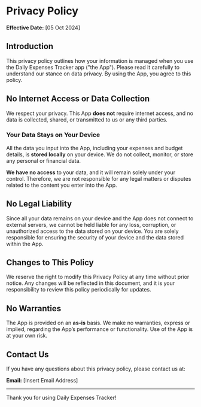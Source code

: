 # Privacy Policy

**Effective Date:** [05 Oct 2024]

## Introduction

This privacy policy outlines how your information is managed when you use the Daily Expenses Tracker app ("the App"). Please read it carefully to understand our stance on data privacy. By using the App, you agree to this policy.

## No Internet Access or Data Collection

We respect your privacy. This App **does not** require internet access, and no data is collected, shared, or transmitted to us or any third parties.

### Your Data Stays on Your Device

All the data you input into the App, including your expenses and budget details, is **stored locally** on your device. We do not collect, monitor, or store any personal or financial data.

**We have no access** to your data, and it will remain solely under your control. Therefore, we are not responsible for any legal matters or disputes related to the content you enter into the App.

## No Legal Liability

Since all your data remains on your device and the App does not connect to external servers, we cannot be held liable for any loss, corruption, or unauthorized access to the data stored on your device. You are solely responsible for ensuring the security of your device and the data stored within the App.

## Changes to This Policy

We reserve the right to modify this Privacy Policy at any time without prior notice. Any changes will be reflected in this document, and it is your responsibility to review this policy periodically for updates.

## No Warranties

The App is provided on an **as-is** basis. We make no warranties, express or implied, regarding the App’s performance or functionality. Use of the App is at your own risk.

## Contact Us

If you have any questions about this privacy policy, please contact us at:

**Email:** [Insert Email Address]

---

Thank you for using Daily Expenses Tracker!
